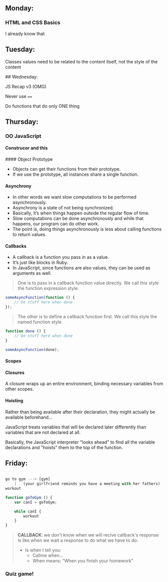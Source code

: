 ## Monday: 

### HTML and CSS Basics

I already know that

## Tuesday: 

Classes values need to be related to the content itself, not the style of the content

## Wednesday: 

JS Recap v3 (OMG)

Never use `==`

Do functions that do only ONE thing

## Thursday: 

### OO JavaScript

#### Construcor and this

#### Object Prototype

+ Objects can get their functions from their prototype.
+ If we use the prototype, all instances share a single function.

#### Asynchrony

+ In other words we want slow computations to be performed asynchronously.
+ Asynchrony is a state of not being synchronized.
+ Basically, it’s when things happen outside the regular flow of time.
+ Slow computations can be done asynchronously and while that happens, our program can do other work.
+ The point is, doing things asynchronously is less about calling functions to return values.

####  Callbacks

+ A callback is a function you pass in as a value.
+ It’s just like blocks in Ruby.
+ In JavaScript, since functions are also values, they can be used as arguments as well.

> One is to pass in a callback function value directly.
> We call this style the function expression style.

```javascript
someAsyncFunction(function () {
	// Do stuff here when done
});
```
> The other is to define a callback function first.
> We call this style the named function style.

```javascript
function done () {
	// Do stuff here when done
}

someAsyncFunction(done);

```
#### Scopes

#### Closures

A closure wraps up an entire environment, binding necessary variables from other scopes.

#### Hoisting

Rather than being available after their declaration, they might actually be available beforehand…

JavaScript treats variables that will be declared later differently than variables that are not declared at all.

Basically, the JavaScript interpreter "looks ahead" to find all the variable declarations and "hoists" them to the top of the function.

## Friday: 

```javascript

go to gym ---> [gym]
	|	(your girlfriend reminds you have a meeting with her fathers)
workout

function goToGym () {
	var canI = goToGym;

	while canI {
		workout
	}
}
```

>
> **CALLBACK**: we don't know when we will recive callback's response
> Is like when we wait a response to do what we have to do:
> + Is when I tell you:
>	+ Callme when...
>	+ When means: "When you finish your homework"
>

### Quiz game!